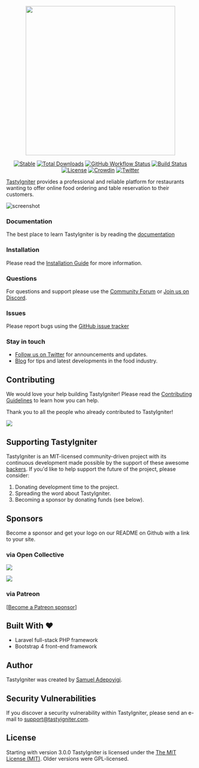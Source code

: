 <p align="center"><a href="https://tastyigniter" target="_blank"><img src="https://tastyigniter.com//images/logos/logo-padded.png" width="400"></a></p>

<p align="center">
<a href="https://packagist.org/packages/tastyigniter/TastyIgniter"><img src="https://img.shields.io/packagist/v/tastyigniter/TastyIgniter.svg?label=Stable&style=flat-square" alt="Stable"></a>
<a href="https://packagist.org/packages/tastyigniter/TastyIgniter"><img src="https://poser.pugx.org/tastyigniter/flame/downloads" alt="Total Downloads"></a>
<a href="https://packagist.org/packages/tastyigniter/TastyIgniter"><img src="https://img.shields.io/github/actions/workflow/status/tastyigniter/TastyIgniter/tests.yml?branch=master&label=Tests" alt="GitHub Workflow Status"></a>
<a href="https://github.styleci.io/repos/16455664"><img src="https://github.styleci.io/repos/7548986/shield?style=flat" alt="Build Status"></a>
<a href="https://github.com/tastyigniter/TastyIgniter/blob/master/LICENSE.txt"><img src="https://img.shields.io/github/license/tastyigniter/TastyIgniter.svg?label=License&style=flat-square" alt="License"></a>
<a href="https://crowdin.com/project/tastyigniter"><img src="https://badges.crowdin.net/tastyigniter/localized.svg" alt="Crowdin"></a>
<a href="https://twitter.com/TastyIgniter"><img src="https://img.shields.io/twitter/follow/TastyIgniter.svg?label=Follow" alt="Twitter"></a>
</p>

[TastyIgniter](https://tastyigniter.com/) provides a professional and reliable platform for restaurants wanting to offer
online food ordering and table reservation to their customers.

![screenshot](https://tastyigniter.com/images/mockups/Menus-v2.png)

### Documentation

The best place to learn TastyIgniter is by reading the [documentation](https://tastyigniter.com/docs)

### Installation

Please read the [Installation Guide](https://tastyigniter.com/docs/installation) for more information.

### Questions

For questions and support please use the [Community Forum](https://forum.tastyigniter.com)
or [Join us on Discord](https://tastyigniter.com/discord).

### Issues

Please report bugs using the [GitHub issue tracker](https://github.com/tastyigniter/TastyIgniter/issues)

### Stay in touch

- [Follow us on Twitter](https://twitter.com/tastyigniter/) for announcements and updates.
- [Blog](https://tastyigniter.com/blog) for tips and latest developments in the food industry.

## Contributing

We would love your help building TastyIgniter! Please read the [Contributing Guidelines](.github/CONTRIBUTING.md) to
learn how you can help.

Thank you to all the people who already contributed to TastyIgniter!

<a href="https://github.com/tastyigniter/TastyIgniter/graphs/contributors"><img src="https://opencollective.com/tastyigniter/contributors.svg?width=890&button=false" /></a>

## Supporting TastyIgniter

TastyIgniter is an MIT-licensed community-driven project with its continuous development made possible by the support of
these awesome [backers](#contributing). If you'd like to help support the future of the project, please consider:

1. Donating development time to the project.
2. Spreading the word about TastyIgniter.
3. Becoming a sponsor by donating funds (see below).

## Sponsors

Become a sponsor and get your logo on our README on Github with a link to your site.

### via Open Collective

<a href="https://opencollective.com/tastyigniter" target="_blank" rel="noopener noreferrer"><img src="https://opencollective.com/tastyigniter/sponsors.svg"></a>

<a href="https://opencollective.com/tastyigniter" target="_blank" rel="noopener noreferrer"><img src="https://opencollective.com/tastyigniter/backers.svg"></a>

### via Patreon

[[Become a Patreon sponsor](https://www.patreon.com/sampoyigi)]

## Built With :heart:

- Laravel full-stack PHP framework
- Bootstrap 4 front-end framework

## Author

TastyIgniter was created by [Samuel Adepoyigi](https://github.com/sampoyigi).

## Security Vulnerabilities

If you discover a security vulnerability within TastyIgniter, please send an e-mail to support@tastyigniter.com.

## License

Starting with version 3.0.0 TastyIgniter is licensed under
the [The MIT License (MIT)](https://tastyigniter.com/license/). Older versions were GPL-licensed.

